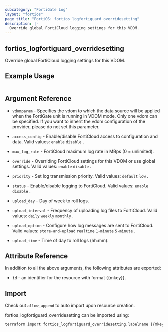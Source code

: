 ```yaml
---
subcategory: "FortiGate Log"
layout: "fortios"
page_title: "FortiOS: fortios_logfortiguard_overridesetting"
description: |-
  Override global FortiCloud logging settings for this VDOM.
---
```


## fortios_logfortiguard_overridesetting
Override global FortiCloud logging settings for this VDOM.

## Example Usage

```hcl

```

## Argument Reference
* `vdomparam` - Specifies the vdom to which the data source will be applied when the FortiGate unit is running in VDOM mode. Only one vdom can be specified. If you want to inherit the vdom configuration of the provider, please do not set this parameter.

* `access_config` - Enable/disable FortiCloud access to configuration and data. Valid values: `enable` `disable` .
* `max_log_rate` - FortiCloud maximum log rate in MBps (0 = unlimited).
* `override` - Overriding FortiCloud settings for this VDOM or use global settings. Valid values: `enable` `disable` .
* `priority` - Set log transmission priority. Valid values: `default` `low` .
* `status` - Enable/disable logging to FortiCloud. Valid values: `enable` `disable` .
* `upload_day` - Day of week to roll logs.
* `upload_interval` - Frequency of uploading log files to FortiCloud. Valid values: `daily` `weekly` `monthly` .
* `upload_option` - Configure how log messages are sent to FortiCloud. Valid values: `store-and-upload` `realtime` `1-minute` `5-minute` .
* `upload_time` - Time of day to roll logs (hh:mm).

## Attribute Reference

In addition to all the above arguments, the following attributes are exported:
* `id` - an identifier for the resource with format {{mkey}}.

## Import

Check out `allow_append` to auto import upon resource creation.

fortios_logfortiguard_overridesetting can be imported using:
```sh
terraform import fortios_logfortiguard_overridesetting.labelname {{mkey}}
```
